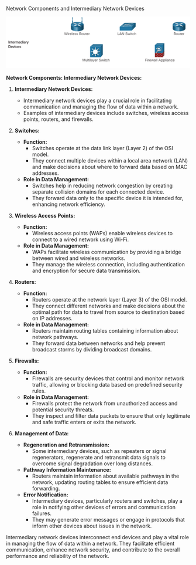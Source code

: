 Network Components and Intermediary Network Devices

![Alt text](image.png)

**Network Components: Intermediary Network Devices:**

1. **Intermediary Network Devices:**
   - Intermediary network devices play a crucial role in facilitating communication and managing the flow of data within a network.
   - Examples of intermediary devices include switches, wireless access points, routers, and firewalls.

2. **Switches:**
   - **Function:**
     - Switches operate at the data link layer (Layer 2) of the OSI model.
     - They connect multiple devices within a local area network (LAN) and make decisions about where to forward data based on MAC addresses.
   - **Role in Data Management:**
     - Switches help in reducing network congestion by creating separate collision domains for each connected device.
     - They forward data only to the specific device it is intended for, enhancing network efficiency.

3. **Wireless Access Points:**
   - **Function:**
     - Wireless access points (WAPs) enable wireless devices to connect to a wired network using Wi-Fi.
   - **Role in Data Management:**
     - WAPs facilitate wireless communication by providing a bridge between wired and wireless networks.
     - They manage the wireless connection, including authentication and encryption for secure data transmission.

4. **Routers:**
   - **Function:**
     - Routers operate at the network layer (Layer 3) of the OSI model.
     - They connect different networks and make decisions about the optimal path for data to travel from source to destination based on IP addresses.
   - **Role in Data Management:**
     - Routers maintain routing tables containing information about network pathways.
     - They forward data between networks and help prevent broadcast storms by dividing broadcast domains.

5. **Firewalls:**
   - **Function:**
     - Firewalls are security devices that control and monitor network traffic, allowing or blocking data based on predefined security rules.
   - **Role in Data Management:**
     - Firewalls protect the network from unauthorized access and potential security threats.
     - They inspect and filter data packets to ensure that only legitimate and safe traffic enters or exits the network.

6. **Management of Data:**
   - **Regeneration and Retransmission:**
     - Some intermediary devices, such as repeaters or signal regenerators, regenerate and retransmit data signals to overcome signal degradation over long distances.
   - **Pathway Information Maintenance:**
     - Routers maintain information about available pathways in the network, updating routing tables to ensure efficient data forwarding.
   - **Error Notification:**
     - Intermediary devices, particularly routers and switches, play a role in notifying other devices of errors and communication failures.
     - They may generate error messages or engage in protocols that inform other devices about issues in the network.

Intermediary network devices interconnect end devices and play a vital role in managing the flow of data within a network. They facilitate efficient communication, enhance network security, and contribute to the overall performance and reliability of the network.

